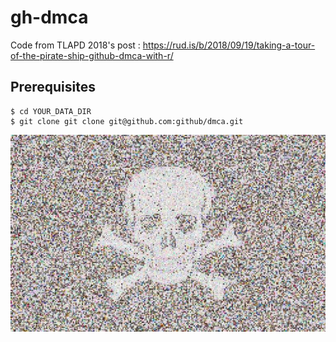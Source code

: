 # gh-dmca

Code from TLAPD 2018's post : <https://rud.is/b/2018/09/19/taking-a-tour-of-the-pirate-ship-github-dmca-with-r/>

## Prerequisites

    $ cd YOUR_DATA_DIR
    $ git clone git clone git@github.com:github/dmca.git
    
![](jolly-roger.jpeg)
